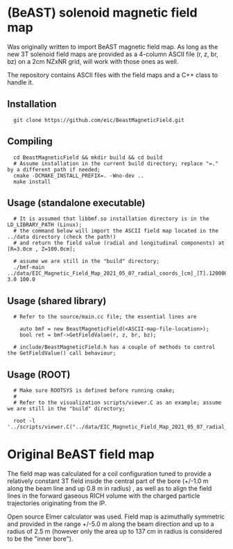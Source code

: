 
  (BeAST) solenoid magnetic field map
  ===================================

  Was originally written to import BeAST magnetic field map. As long as 
the new 3T solenoid field maps are provided as a 4-column ASCII file 
(r, z, br, bz) on a 2cm NZxNR grid, will work with those ones as well. 

  The repository contains ASCII files with the field maps and a 
C++ class to handle it.


Installation
------------

```
  git clone https://github.com/eic/BeastMagneticField.git
```

Compiling
---------

```
  cd BeastMagneticField && mkdir build && cd build
  # Assume installation in the current build directory; replace "=." by a different path if needed;
  cmake -DCMAKE_INSTALL_PREFIX=. -Wno-dev ..
  make install
```

Usage (standalone executable)
-----------------------------

```
  # It is assumed that libbmf.so installation directory is in the LD_LIBRARY_PATH (Linux); 
  # the command below will import the ASCII field map located in the ../data directory (check the path!) 
  # and return the field value (radial and longitudinal components) at [R=3.0cm , Z=100.0cm];

  # assume we are still in the "build" directory;
  ./bmf-main ../data/EIC_Magnetic_Field_Map_2021_05_07_radial_coords_[cm]_[T].120000.lines.Bmap 3.0 100.0
```

Usage (shared library)
----------------------

```
  # Refer to the source/main.cc file; the essential lines are 
 
    auto bmf = new BeastMagneticField(<ASCII-map-file-location>);
    bool ret = bmf->GetFieldValue(r, z, br, bz);

  # include/BeastMagneticField.h has a couple of methods to control the GetFieldValue() call behaviour;
```

Usage (ROOT)
------------

```
  # Make sure ROOTSYS is defined before running cmake;
  #
  # Refer to the visualization scripts/viewer.C as an example; assume we are still in the "build" directory;

  root -l '../scripts/viewer.C("../data/EIC_Magnetic_Field_Map_2021_05_07_radial_coords_[cm]_[T].120000.lines.Bmap")' 

```

  Original BeAST field map
  ========================

  The field map was calculated for a coil configuration tuned to 
provide a relatively constant 3T field inside the central part of 
the bore (+/-1.0 m along the beam line and up 0.8 m in radius)
, as well as to align the field lines in the forward gaseous RICH 
volume with the charged particle trajectories originating from 
the IP. 

  Open source Elmer calculator was used. Field map is azimuthally
symmetric and provided in the range +/-5.0 m along the beam 
direction and up to a radius of 2.5 m (however only the area up 
to 137 cm in radius is considered to be the "inner bore").
